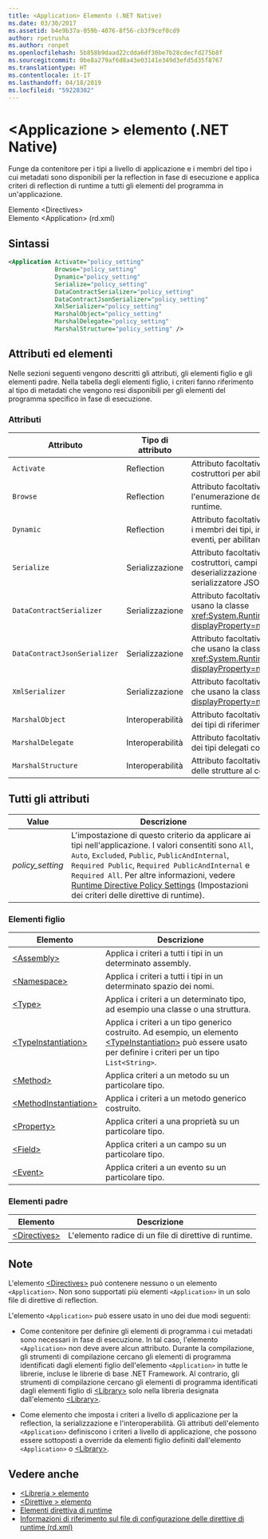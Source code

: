 ```yaml
---
title: <Application> Elemento (.NET Native)
ms.date: 03/30/2017
ms.assetid: b4e9b37a-059b-4076-8f56-cb3f9cef0cd9
author: rpetrusha
ms.author: ronpet
ms.openlocfilehash: 5b858b9daad22cdda6df30be7b28cdecfd275b8f
ms.sourcegitcommit: 0be8a279af6d8a43e03141e349d3efd5d35f8767
ms.translationtype: HT
ms.contentlocale: it-IT
ms.lasthandoff: 04/18/2019
ms.locfileid: "59228302"
---
```

# <a name="application-element-net-native"></a>\<Applicazione > elemento (.NET Native)
Funge da contenitore per i tipi a livello di applicazione e i membri del tipo i cui metadati sono disponibili per la reflection in fase di esecuzione e applica criteri di reflection di runtime a tutti gli elementi del programma in un'applicazione.  
  
 Elemento \<Directives>  
Elemento \<Application> (rd.xml)  
  
## <a name="syntax"></a>Sintassi  
  
```xml  
<Application Activate="policy_setting"  
             Browse="policy_setting"  
             Dynamic="policy_setting"  
             Serialize="policy_setting"  
             DataContractSerializer="policy_setting"  
             DataContractJsonSerializer="policy_setting"  
             XmlSerializer="policy_setting"  
             MarshalObject="policy_setting"  
             MarshalDelegate="policy_setting"  
             MarshalStructure="policy_setting" />  
```  
  
## <a name="attributes-and-elements"></a>Attributi ed elementi  
 Nelle sezioni seguenti vengono descritti gli attributi, gli elementi figlio e gli elementi padre. Nella tabella degli elementi figlio, i criteri fanno riferimento al tipo di metadati che vengono resi disponibili per gli elementi del programma specifico in fase di esecuzione.  
  
### <a name="attributes"></a>Attributi  
  
|Attributo|Tipo di attributo|Descrizione|  
|---------------|--------------------|-----------------|  
|`Activate`|Reflection|Attributo facoltativo. Controlla l'accesso in fase di esecuzione ai costruttori per abilitare l'attivazione di istanze.|  
|`Browse`|Reflection|Attributo facoltativo. Controlla le query per le informazioni o per l'enumerazione dei tipi, ma non abilita l'accesso dinamico al runtime.|  
|`Dynamic`|Reflection|Attributo facoltativo. Controlla l'accesso in fase di esecuzione a tutti i membri dei tipi, inclusi costruttori, metodi, campi, proprietà ed eventi, per abilitare la programmazione dinamica.|  
|`Serialize`|Serializzazione|Attributo facoltativo. Controlla l'accesso in fase di esecuzione a costruttori, campi e proprietà per abilitare la serializzazione e la deserializzazione delle istanze del tipo da parte di librerie quali il serializzatore JSON di Newtonsoft.|  
|`DataContractSerializer`|Serializzazione|Attributo facoltativo. Controlla i criteri per la serializzazione che usano la classe <xref:System.Runtime.Serialization.DataContractSerializer?displayProperty=nameWithType>.|  
|`DataContractJsonSerializer`|Serializzazione|Attributo facoltativo. Controlla i criteri per la serializzazione JSON che usano la classe <xref:System.Runtime.Serialization.Json.DataContractJsonSerializer?displayProperty=nameWithType>.|  
|`XmlSerializer`|Serializzazione|Attributo facoltativo. Controlla i criteri per la serializzazione XML che usano la classe <xref:System.Xml.Serialization.XmlSerializer?displayProperty=nameWithType>.|  
|`MarshalObject`|Interoperabilità|Attributo facoltativo. Controlla i criteri per effettuare il marshalling dei tipi di riferimento a Windows Runtime e COM.|  
|`MarshalDelegate`|Interoperabilità|Attributo facoltativo. Controlla i criteri per effettuare il marshalling dei tipi delegati come puntatori a funzioni al codice nativo.|  
|`MarshalStructure`|Interoperabilità|Attributo facoltativo. Controlla i criteri per effettuare il marshalling delle strutture al codice nativo.|  
  
## <a name="all-attributes"></a>Tutti gli attributi  
  
|Value|Descrizione|  
|-----------|-----------------|  
|*policy_setting*|L'impostazione di questo criterio da applicare ai tipi nell'applicazione. I valori consentiti sono `All`, `Auto`, `Excluded`, `Public`, `PublicAndInternal`, `Required Public`, `Required PublicAndInternal` e `Required All`. Per altre informazioni, vedere [Runtime Directive Policy Settings](../../../docs/framework/net-native/runtime-directive-policy-settings.md) (Impostazioni dei criteri delle direttive di runtime).|  
  
### <a name="child-elements"></a>Elementi figlio  
  
|Elemento|Descrizione|  
|-------------|-----------------|  
|[\<Assembly>](../../../docs/framework/net-native/assembly-element-net-native.md)|Applica i criteri a tutti i tipi in un determinato assembly.|  
|[\<Namespace>](../../../docs/framework/net-native/namespace-element-net-native.md)|Applica i criteri a tutti i tipi in un determinato spazio dei nomi.|  
|[\<Type>](../../../docs/framework/net-native/type-element-net-native.md)|Applica i criteri a un determinato tipo, ad esempio una classe o una struttura.|  
|[\<TypeInstantiation>](../../../docs/framework/net-native/typeinstantiation-element-net-native.md)|Applica i criteri a un tipo generico costruito. Ad esempio, un elemento [\<TypeInstantiation>](../../../docs/framework/net-native/typeinstantiation-element-net-native.md) può essere usato per definire i criteri per un tipo `List<String>`.|  
|[\<Method>](../../../docs/framework/net-native/method-element-net-native.md)|Applica criteri a un metodo su un particolare tipo.|  
|[\<MethodInstantiation>](../../../docs/framework/net-native/methodinstantiation-element-net-native.md)|Applica i criteri a un metodo generico costruito.|  
|[\<Property>](../../../docs/framework/net-native/property-element-net-native.md)|Applica criteri a una proprietà su un particolare tipo.|  
|[\<Field>](../../../docs/framework/net-native/field-element-net-native.md)|Applica criteri a un campo su un particolare tipo.|  
|[\<Event>](../../../docs/framework/net-native/event-element-net-native.md)|Applica criteri a un evento su un particolare tipo.|  
  
### <a name="parent-elements"></a>Elementi padre  
  
|Elemento|Descrizione|  
|-------------|-----------------|  
|[\<Directives>](../../../docs/framework/net-native/directives-element-net-native.md)|L'elemento radice di un file di direttive di runtime.|  
  
## <a name="remarks"></a>Note  
 L'elemento [\<Directives>](../../../docs/framework/net-native/directives-element-net-native.md) può contenere nessuno o un elemento `<Application>`. Non sono supportati più elementi `<Application>` in un solo file di direttive di reflection.  
  
 L'elemento `<Application>` può essere usato in uno dei due modi seguenti:  
  
-   Come contenitore per definire gli elementi di programma i cui metadati sono necessari in fase di esecuzione. In tal caso, l'elemento `<Application>` non deve avere alcun attributo. Durante la compilazione, gli strumenti di compilazione cercano gli elementi di programma identificati dagli elementi figlio dell'elemento `<Application>` in tutte le librerie, incluse le librerie di base .NET Framework. Al contrario, gli strumenti di compilazione cercano gli elementi di programma identificati dagli elementi figlio di [\<Library>](../../../docs/framework/net-native/library-element-net-native.md) solo nella libreria designata dall'elemento [\<Library>](../../../docs/framework/net-native/library-element-net-native.md).  
  
-   Come elemento che imposta i criteri a livello di applicazione per la reflection, la serializzazione e l'interoperabilità. Gli attributi dell'elemento `<Application>` definiscono i criteri a livello di applicazione, che possono essere sottoposti a override da elementi figlio definiti dall'elemento `<Application>` o [\<Library>](../../../docs/framework/net-native/library-element-net-native.md).  
  
## <a name="see-also"></a>Vedere anche

- [\<Libreria > elemento](../../../docs/framework/net-native/library-element-net-native.md)
- [\<Direttive > elemento](../../../docs/framework/net-native/directives-element-net-native.md)
- [Elementi direttiva di runtime](../../../docs/framework/net-native/runtime-directive-elements.md)
- [Informazioni di riferimento sul file di configurazione delle direttive di runtime (rd.xml)](../../../docs/framework/net-native/runtime-directives-rd-xml-configuration-file-reference.md)
